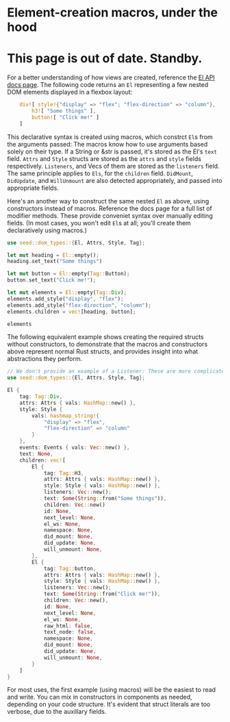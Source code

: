 # Element-creation macros, under the hood

# This page is out of date. Standby.

For a better understanding of how views are created, reference the
[El API docs page](https://docs.rs/seed/0.2.0/seed/dom_types/struct.El.html).
The following code returns an `El` representing a few nested DOM elements displayed
in a flexbox layout:
```rust
    div![ style!{"display" => "flex"; "flex-direction" => "column"},
        h3![ "Some things" ],
        button![ "Click me!" ]
    ]
```

This declarative syntax is created using macros, which constrct `El`s from the arguments passed:
 The macros know how to use arguments based solely on their type.
If a String or &str is passed, it's stored as the El's `text` field.
`Attrs` and `Style` structs are stored as the `attrs` and `style` fields respectively.
`Listeners`, and Vecs of them are stored as the `listeners` field. The same principle applies
to `Els`, for the `children` field. `DidMount`, `DidUpdate`, and `WillUnmount` are also detected
appropriately, and passed into appropriate fields.

Here's an another way to construct the same nested `El` as above, using constructors
instead of macros. Reference the docs page for a full list of modifier methods. These
provide conveniet syntax over manually editing fields. (In most cases, you won't
edit `El`s at all; you'll create them declaratively using macros.)
```rust
use seed::dom_types::{El, Attrs, Style, Tag};

let mut heading = El::empty();
heading.set_text("Some things")

let mut button = El::empty(Tag::Button);
button.set_text("Click me!");

let mut elements = El::empty(Tag::Div);
elements.add_style("display", "flex");
elements.add_style("flex-direction", "column");
elements.children = vec![heading, button];

elements
```

The following equivalent example shows creating the required structs without constructors,
to demonstrate that the macros and constructors above represent normal Rust structs,
and provides insight into what abstractions they perform.

```rust
// We don't provide an example of a Listener: These are more complicated to 
use seed::dom_types::{El, Attrs, Style, Tag};

El {
    tag: Tag::Div,
    attrs: Attrs { vals: HashMap::new() },
    style: Style { 
        vals: hashmap_string!{
            "display" => "flex",
            "flex-direction" => "column"
        }
    },
    events: Events { vals: Vec::new() },
    text: None,
    children: vec![
        El {
            tag: Tag::H3,
            attrs: Attrs { vals: HashMap::new() },
            style: Style { vals: HashMap::new() },
            listeners: Vec::new();
            text: Some(String::from("Some things")),
            children: Vec::new()
            id: None,
            next_level: None,
            el_ws: None,
            namespace: None,
            did_mount: None,
            did_update: None,
            will_unmount: None,
        },
        El {
            tag: Tag::button,
            attrs: Attrs { vals: HashMap::new() },
            style: Style { vals: HashMap::new() },
            listeners: Vec::new();
            text: Some(String::from("Click me!")),
            children: Vec::new(),
            id: None,
            next_level: None,
            el_ws: None,
            raw_html: false,
            text_node: false,
            namespace: None,
            did_mount: None,
            did_update: None,
            will_unmount: None,
        } 
    ]
}
```
For most uses, the first example (using macros) will be the easiest to read and write.
You can mix in constructors in components as needed, depending on your code structure.
It's evident that struct literals are too verbose, due to the auxillary fields.